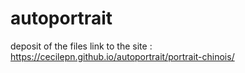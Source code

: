 # autoportrait

deposit of the files 
link to the site : https://cecilepn.github.io/autoportrait/portrait-chinois/ 
